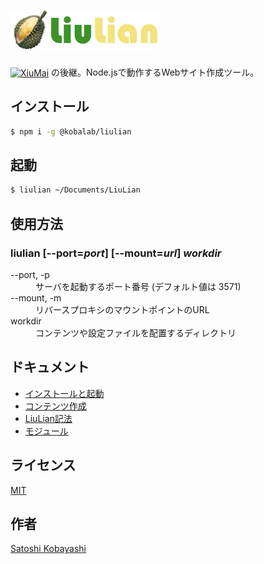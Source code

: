 <h1><a href="https://kobalab.net/liulian/"><img src="css/icon.png" alt="[icon]" height=62><img src="css/liulian.png" alt="LiuLian" height=62></a></h1>

<a href="https://kobalab.net/xiumai/"><img src="https://kobalab.net/xiumai/theme/xiumai.png" alt="XiuMai" height=24 valign=bottom></a>
の後継。Node.jsで動作するWebサイト作成ツール。

## インストール
```sh
$ npm i -g @kobalab/liulian
```

## 起動
```sh
$ liulian ~/Documents/LiuLian
```

## 使用方法

### liulian [--port=*port*] [--mount=*url*] *workdir*
<dl>
<dt>--port, -p</dt>
  <dd>サーバを起動するポート番号 (デフォルト値は 3571)</dd>
<dt>--mount, -m</dt>
  <dd>リバースプロキシのマウントポイントのURL</dd>
<dt>workdir</dt>
  <dd>コンテンツや設定ファイルを配置するディレクトリ</dd>
</dl>

## ドキュメント
 - [インストールと起動](https://kobalab.net/liulian/man/install)
 - [コンテンツ作成](https://kobalab.net/liulian/man/contents)
 - [LiuLian記法](https://kobalab.net/liulian/man/text-liulian)
 - [モジュール](https://kobalab.net/liulian/man/module)

## ライセンス
[MIT](https://github.com/kobalab/LiuLian/blob/master/LICENSE)

## 作者
[Satoshi Kobayashi](https://github.com/kobalab)

